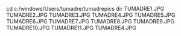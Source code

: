 cd c:/windows/Users/tumadre/tumadrepics
dir
TUMADRE1.JPG TUMADRE2.JPG TUMADRE3.JPG TUMADRE4.JPG TUMADRE5.JPG TUMADRE6.JPG TUMADRE7.JPG TUMADRE8.JPG TUMADRE9.JPG TUMADRE10.JPG TUMADRE11.JPG
TUMADRE4.JPG
